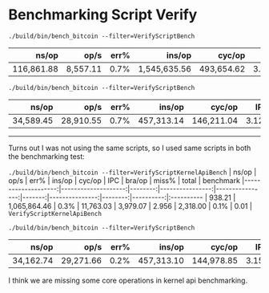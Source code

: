 # Benchmarking Script Verify


```./build/bin/bench_bitcoin --filter=VerifyScriptBench```

|               ns/op |                op/s |    err% |          ins/op |          cyc/op |    IPC |         bra/op |   miss% |     total | benchmark
|--------------------:|--------------------:|--------:|----------------:|----------------:|-------:|---------------:|--------:|----------:|:----------
|          116,861.88 |            8,557.11 |    0.7% |    1,545,635.56 |      493,654.62 |  3.131 |      32,734.56 |    0.6% |      0.01 | `VerifyScriptKernelApiBench`

```./build/bin/bench_bitcoin --filter=VerifyScriptBench```

|               ns/op |                op/s |    err% |          ins/op |          cyc/op |    IPC |         bra/op |   miss% |     total | benchmark
|--------------------:|--------------------:|--------:|----------------:|----------------:|-------:|---------------:|--------:|----------:|:----------
|           34,589.45 |           28,910.55 |    0.7% |      457,313.14 |      146,211.04 |  3.128 |       9,465.18 |    0.5% |      0.01 | `VerifyScriptBench`
-------------------------------------------------------------------------------------------
Turns out I was not using the same scripts, so I used same scripts in both the benchmarking test:

```./build/bin/bench_bitcoin --filter=VerifyScriptKernelApiBench```
|               ns/op |                op/s |    err% |          ins/op |          cyc/op |    IPC |         bra/op |   miss% |     total | benchmark
|--------------------:|--------------------:|--------:|----------------:|----------------:|-------:|---------------:|--------:|----------:|:----------
|              938.21 |        1,065,864.46 |    0.3% |       11,763.03 |        3,979.07 |  2.956 |       2,318.00 |    0.1% |      0.01 | `VerifyScriptKernelApiBench`


```./build/bin/bench_bitcoin --filter=VerifyScriptBench```


|               ns/op |                op/s |    err% |          ins/op |          cyc/op |    IPC |         bra/op |   miss% |     total | benchmark
|--------------------:|--------------------:|--------:|----------------:|----------------:|-------:|---------------:|--------:|----------:|:----------
|           34,162.74 |           29,271.66 |    0.2% |      457,313.10 |      144,978.85 |  3.154 |       9,465.17 |    0.5% |      0.01 | `VerifyScriptBench`

I think we are missing some core operations in kernel api benchmarking.

